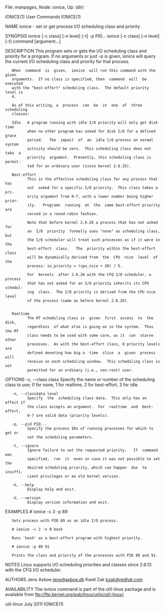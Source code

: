 File: *manpages*,  Node: ionice,  Up: (dir)

IONICE(1)                        User Commands                       IONICE(1)



NAME
       ionice - set or get process I/O scheduling class and priority

SYNOPSIS
       ionice [-c class] [-n level] [-t] -p PID...
       ionice [-c class] [-n level] [-t] command [argument...]

DESCRIPTION
       This  program  sets or gets the I/O scheduling class and priority for a
       program.  If no arguments or just -p is given, ionice  will  query  the
       current I/O scheduling class and priority for that process.

       When  command  is  given,  ionice  will run this command with the given
       arguments.  If no class is specified, then  command  will  be  executed
       with the "best-effort" scheduling class.  The default priority level is
       4.

       As of this writing, a  process  can  be  in  one  of  three  scheduling
       classes:

       Idle   A program running with idle I/O priority will only get disk time
              when no other program has asked for disk I/O for a defined grace
              period.   The  impact  of  an  idle I/O process on normal system
              activity should be zero.  This scheduling class does not take  a
              priority  argument.  Presently, this scheduling class is permit‐
              ted for an ordinary user (since kernel 2.6.25).

       Best-effort
              This is the effective scheduling class for any process that  has
              not  asked for a specific I/O priority.  This class takes a pri‐
              ority argument from 0-7, with a lower number being higher prior‐
              ity.   Programs  running  at  the  same best-effort priority are
              served in a round-robin fashion.

              Note that before kernel 2.6.26 a process that has not asked  for
              an  I/O  priority  formally uses "none" as scheduling class, but
              the I/O scheduler will treat such processes as if it were in the
              best-effort  class.   The  priority within the best-effort class
              will be dynamically derived from  the  CPU  nice  level  of  the
              process: io_priority = (cpu_nice + 20) / 5.

              For  kernels  after 2.6.26 with the CFQ I/O scheduler, a process
              that has not asked for an I/O priority inherits its CPU schedul‐
              ing  class.  The I/O priority is derived from the CPU nice level
              of the process (same as before kernel 2.6.26).


       Realtime
              The RT scheduling class is  given  first  access  to  the  disk,
              regardless  of what else is going on in the system.  Thus the RT
              class needs to be used with some care, as it  can  starve  other
              processes.  As with the best-effort class, 8 priority levels are
              defined denoting how big a  time  slice  a  given  process  will
              receive on each scheduling window.  This scheduling class is not
              permitted for an ordinary (i.e., non-root) user.

OPTIONS
       -c, --class class
              Specify the name or number of the scheduling class to use; 0 for
              none, 1 for realtime, 2 for best-effort, 3 for idle.

       -n, --classdata level
              Specify  the  scheduling class data.  This only has an effect if
              the class accepts an argument.  For  realtime  and  best-effort,
              0-7 are valid data (priority levels).

       -p, --pid PID...
              Specify the process IDs of running processes for which to get or
              set the scheduling parameters.

       -t, --ignore
              Ignore failure to set the requested priority.   If  command  was
              specified,  run  it  even in case it was not possible to set the
              desired scheduling priority, which can happen  due  to  insuffi‐
              cient privileges or an old kernel version.

       -h, --help
              Display help and exit.

       -V, --version
              Display version information and exit.

EXAMPLES
       # ionice -c 3 -p 89

       Sets process with PID 89 as an idle I/O process.

       # ionice -c 2 -n 0 bash

       Runs 'bash' as a best-effort program with highest priority.

       # ionice -p 89 91

       Prints the class and priority of the processes with PID 89 and 91.

NOTES
       Linux  supports I/O scheduling priorities and classes since 2.6.13 with
       the CFQ I/O scheduler.

AUTHORS
       Jens Axboe <jens@axboe.dk>
       Karel Zak <kzak@redhat.com>

AVAILABILITY
       The ionice command is part of the util-linux package and  is  available
       from ftp://ftp.kernel.org/pub/linux/utils/util-linux/.



util-linux                         July 2011                         IONICE(1)
